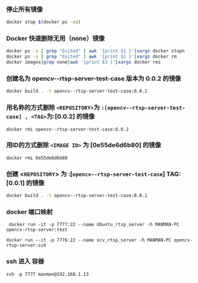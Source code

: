 ### 停止所有镜像

```bash
docker stop $(docker ps -aq) 
```

### Docker 快速删除无用（none）镜像

```bash
docker ps -a | grep "Exited" | awk '{print $1 }'|xargs docker stopn 
docker ps -a | grep "Exited" | awk '{print $1 }'|xargs docker rm
docker images|grep none|awk '{print $3 }'|xargs docker rmi
```

### 创建名为 opencv--rtsp-server-test-case 版本为 0.0.2 的镜像

```bash
docker build . -t opencv--rtsp-server-test-case:0.0.2
```

### 用名称的方式删除 `<REPOSITORY>`为 `:[opencv--rtsp-server-test-case] , <TAG>`为:[0.0.2] 的镜像

```
docker rmi opencv--rtsp-server-test-case:0.0.2
```

### 用ID的方式删除 `<IMAGE ID>` 为 [0e55de6d6b80] 的镜像

```
docker rmi 0e55de6d6b80
```

### 创建 <`REPOSITORY`> 为 :[`opencv--rtsp-server-test-case`]  TAG:[0.0.1] 的镜像

```bash
docker build . -t opencv--rtsp-server-test-case:0.0.1
```

### docker 端口映射

```
 docker run -it -p 7777:22 --name Ubuntu_rtsp_server -h MANMAN-PC opencv-rtsp-server:test
```

```
docker run --it -p 7776:22 --name ocv_rtsp_server -h MANMAN-PC opencv-rtsp-server:ssh
```

### ssh 进入 容器

```
ssh -p 7777 manman@192.168.1.13
```
